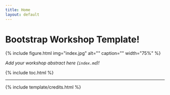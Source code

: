 ```yaml
---
title: Home
layout: default
---
```


# Bootstrap Workshop Template!

{% include figure.html img="index.jpg" alt="" caption="" width="75%" %}

*Add your workshop abstract here (`index.md`)!*

{% include toc.html %}

------

{% include template/credits.html %}

